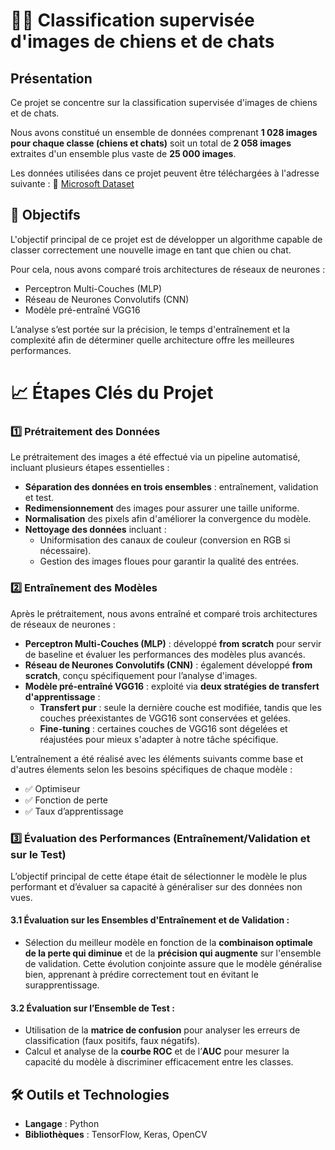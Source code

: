 # 🐶🐱 Classification supervisée d'images de chiens et de chats  

## Présentation  
Ce projet se concentre sur la classification supervisée d'images de chiens et de chats.  

Nous avons constitué un ensemble de données comprenant **1 028 images pour chaque classe (chiens et chats)** soit un total de **2 058 images** extraites d'un ensemble plus vaste de **25 000 images**.  

Les données utilisées dans ce projet peuvent être téléchargées à l'adresse suivante : 🔗 [Microsoft Dataset](https://www.microsoft.com/en-us)  


## 🎯 **Objectifs**
L'objectif principal de ce projet est de développer un algorithme capable de classer correctement une nouvelle image en tant que chien ou chat.

Pour cela, nous avons comparé trois architectures de réseaux de neurones :
- Perceptron Multi-Couches (MLP)
- Réseau de Neurones Convolutifs (CNN)
- Modèle pré-entraîné VGG16

L’analyse s’est portée sur la précision, le temps d'entraînement et la complexité afin de déterminer quelle architecture offre les meilleures performances.


# 📈 **Étapes Clés du Projet**

### 1️⃣ **Prétraitement des Données**

Le prétraitement des images a été effectué via un pipeline automatisé, incluant plusieurs étapes essentielles :

- **Séparation des données en trois ensembles** : entraînement, validation et test.
- **Redimensionnement** des images pour assurer une taille uniforme.
- **Normalisation** des pixels afin d'améliorer la convergence du modèle.
- **Nettoyage des données** incluant :
    - Uniformisation des canaux de couleur (conversion en RGB si nécessaire).
    - Gestion des images floues pour garantir la qualité des entrées.
  

### 2️⃣ **Entraînement des Modèles**

Après le prétraitement, nous avons entraîné et comparé trois architectures de réseaux de neurones :

- **Perceptron Multi-Couches (MLP)** : développé **from scratch** pour servir de baseline et évaluer les performances des modèles plus avancés.
- **Réseau de Neurones Convolutifs (CNN)** : également développé **from scratch**, conçu spécifiquement pour l’analyse d'images.
- **Modèle pré-entraîné VGG16** : exploité via **deux stratégies de transfert d'apprentissage** :  
  - **Transfert pur** : seule la dernière couche est modifiée, tandis que les couches préexistantes de VGG16 sont conservées et gelées.  
  - **Fine-tuning** : certaines couches de VGG16 sont dégelées et réajustées pour mieux s'adapter à notre tâche spécifique.

L’entraînement a été réalisé avec les éléments suivants comme base et d'autres élements selon les besoins spécifiques de chaque modèle :  
- ✅ Optimiseur 
- ✅ Fonction de perte 
- ✅ Taux d’apprentissage



### 3️⃣ **Évaluation des Performances (Entraînement/Validation et sur le Test)**

L’objectif principal de cette étape était de sélectionner le modèle le plus performant et d’évaluer sa capacité à généraliser sur des données non vues.

#### **3.1 Évaluation sur les Ensembles d'Entraînement et de Validation** :
- Sélection du meilleur modèle en fonction de la **combinaison optimale de la perte qui diminue** et de la **précision qui augmente** sur l'ensemble de validation. Cette évolution conjointe assure que le modèle généralise bien, apprenant à prédire correctement tout en évitant le surapprentissage.

#### **3.2 Évaluation sur l’Ensemble de Test** :
- Utilisation de la **matrice de confusion** pour analyser les erreurs de classification (faux positifs, faux négatifs).
- Calcul et analyse de la **courbe ROC** et de l’**AUC** pour mesurer la capacité du modèle à discriminer efficacement entre les classes.


 
## 🛠️ **Outils et Technologies**

- **Langage** : Python
- **Bibliothèques** : TensorFlow, Keras, OpenCV

